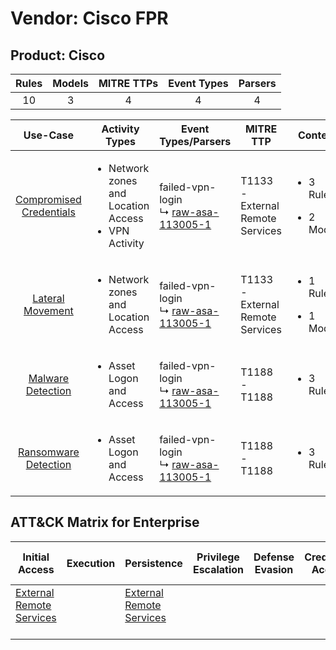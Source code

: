 Vendor: Cisco FPR
=================
Product: Cisco
--------------
| Rules | Models | MITRE TTPs | Event Types | Parsers |
|:-----:|:------:|:----------:|:-----------:|:-------:|
|  10   |   3    |     4      |      4      |    4    |

|                                 Use-Case                                  | Activity Types                                                           | Event Types/Parsers                                                                          | MITRE TTP                            | Content                                             |
|:-------------------------------------------------------------------------:| ------------------------------------------------------------------------ | -------------------------------------------------------------------------------------------- | ------------------------------------ | --------------------------------------------------- |
| [Compromised Credentials](../UseCases/usecase_compromised_credentials.md) | <ul><li>Network zones and Location Access</li><li>VPN Activity</li></ul> |  failed-vpn-login<br> ↳ [raw-asa-113005-1](../Parsers/parserContent_raw-asa-113005-1.md)<br> | T1133 - External Remote Services<br> | <ul><li>3 Rules</li></ul><ul><li>2 Models</li></ul> |
|        [Lateral Movement](../UseCases/usecase_lateral_movement.md)        | <ul><li>Network zones and Location Access</li></ul>                      |  failed-vpn-login<br> ↳ [raw-asa-113005-1](../Parsers/parserContent_raw-asa-113005-1.md)<br> | T1133 - External Remote Services<br> | <ul><li>1 Rules</li></ul><ul><li>1 Models</li></ul> |
|       [Malware Detection](../UseCases/usecase_malware_detection.md)       | <ul><li>Asset Logon and Access</li></ul>                                 |  failed-vpn-login<br> ↳ [raw-asa-113005-1](../Parsers/parserContent_raw-asa-113005-1.md)<br> | T1188 - T1188<br>                    | <ul><li>3 Rules</li></ul>                           |
|    [Ransomware Detection](../UseCases/usecase_ransomware_detection.md)    | <ul><li>Asset Logon and Access</li></ul>                                 |  failed-vpn-login<br> ↳ [raw-asa-113005-1](../Parsers/parserContent_raw-asa-113005-1.md)<br> | T1188 - T1188<br>                    | <ul><li>3 Rules</li></ul>                           |

ATT&CK Matrix for Enterprise
----------------------------
| Initial Access                                                                | Execution | Persistence                                                                   | Privilege Escalation | Defense Evasion | Credential Access | Discovery | Lateral Movement | Collection | Command and Control | Exfiltration | Impact |
| ----------------------------------------------------------------------------- | --------- | ----------------------------------------------------------------------------- | -------------------- | --------------- | ----------------- | --------- | ---------------- | ---------- | ------------------- | ------------ | ------ |
| [External Remote Services](https://attack.mitre.org/techniques/T1133)<br><br> |           | [External Remote Services](https://attack.mitre.org/techniques/T1133)<br><br> |                      |                 |                   |           |                  |            |                     |              |        |